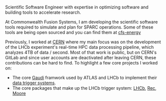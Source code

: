Scientific Software Engineer with expertise in optimizing software and building tools to accelerate research.

At Commonwealth Fusion Systems, I am developing the scientific software tools required to simulate and plan for SPARC operations. Some of these tools are being open sourced and you can find them at [cfs-energy](https://github.com/cfs-energy/)

Previously, I worked at [CERN](https://github.com/CERN) where my main focus was on the development of the LHCb experiment's real-time HPC data processing pipeline, which analyzes 4TB of data / second.
Most of that work is public, but on CERN's GitLab and since user accounts are deactivated after leaving CERN, these contributions can be hard to find.
To highlight a few core projects I worked on: 
- The core [Gaudi](https://gitlab.cern.ch/gaudi/Gaudi/-/commits/master?author=Christoph%20Hasse) framwork used by ATLAS and LHCb to implement their [data trigger systems](https://en.wikipedia.org/wiki/Trigger_(particle_physics)).
- The core packages that make up the LHCb trigger system: [LHCb](https://gitlab.cern.ch/lhcb/LHCb/-/commits/master?author=Christoph+Hasse), [Rec](https://gitlab.cern.ch/lhcb/Rec/-/commits/master?author=Christoph%20Hasse), [Moore](https://gitlab.cern.ch/lhcb/Moore/-/commits/master?author=Christoph%20Hasse)
